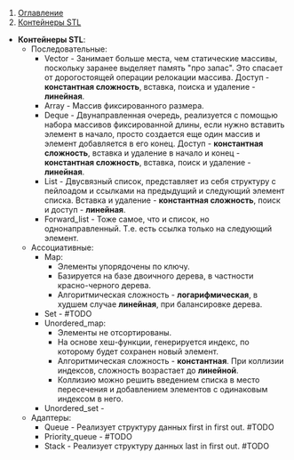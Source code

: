 1. [Оглавление](README.md)
1. [Контейнеры STL](#1)

* **Контейнеры STL**: <a name="1"></a>
    * Последовательные:
        * Vector - Занимает больше места, чем статические массивы, поскольку заранее выделяет память "про запас". Это спасает от дорогостоящей операции релокации массива. Доступ - **константная сложность**, вставка, поиска и удаление - **линейная**.
        * Array - Массив фиксированного размера.
        * Deque - Двунаправленная очередь, реализуется с помощью набора массивов фиксированной длины, если нужно вставить элемент в начало, просто создается еще один массив и элемент добавляется в его конец. Доступ - **константная сложность**, вставка и удаление в начало и конец - **константная сложность**, вставка, поиск и удаление - **линейная**.
        * List - Двусвязный список, представляет из себя структуру с пейлоадом и ссылками на предыдущий и следующий элемент списка. Вставка и удаление - **константная сложность**, поиск и доступ - **линейная**.
        * Forward_list - Тоже самое, что и список, но однонаправленный. Т.е. есть ссылка только на следующий элемент.
    * Ассоциативные:
        * Map: 
            * Элементы упорядочены по ключу. 
            * Базируется на базе двоичного дерева, в частности красно-черного дерева. 
            * Алгоритмическая сложность - **логарифмическая**, в худшем случае **линейная**, при балансировке дерева.
        * Set - #TODO
        * Unordered_map:
            * Элементы не отсортированы.
            * На основе хеш-функции, генерируется индекс, по которому будет сохранен новый элемент.
            * Алгоритмическая сложность - **константная**. При коллизии индексов, сложность возрастает до **линейной**.
            * Коллизию можно решить введением списка в место пересечения и добавлением элементов с одинаковым индексом в него.
        * Unordered_set - 
    * Адаптеры:
        * Queue - Реализует структуру данных first in first out. #TODO
        * Priority_queue - #TODO
        * Stack - Реализует структуру данных last in first out. #TODO